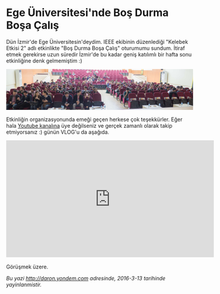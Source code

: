 # Ege Üniversitesi'nde Boş Durma Boşa Çalış
Dün İzmir'de Ege Üniversitesin'deydim. IEEE ekibinin düzenlediği "Kelebek Etkisi 2" adlı etkinlikte "Boş Durma Boşa Çalış" oturumumu sundum. İtiraf etmek gerekirse uzun süredir İzmir'de bu kadar geniş katılımlı bir hafta sonu etkinliğine denk gelmemiştim :)

![](media/Ege_Universitesi_nde_Bos_Durma_Bosa_Calis/izmir_ege.jpg)

Etkinliğin organizasyonunda emeği geçen herkese çok teşekkürler. Eğer hala [Youtube kanalına](https://www.youtube.com/user/daronyondem/) üye değilseniz ve gerçek zamanlı olarak takip etmiyorsanız :) günün VLOG'u da aşağıda.

<iframe width="560" height="315" src="https://www.youtube.com/embed/89_ViEi3Pwc" frameborder="0" allowfullscreen></iframe>

Görüşmek üzere.

*Bu yazi http://daron.yondem.com adresinde, 2016-3-13 tarihinde yayinlanmistir.*

